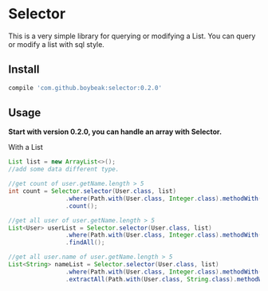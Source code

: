 # Selector

This is a very simple library for querying or modifying a List. You can query or modify a list with sql style.

## Install

```groovy
compile 'com.github.boybeak:selector:0.2.0'
```

## Usage
**Start with version 0.2.0, you can handle an array with Selector.**

With a List
```java
List list = new ArrayList<>();
//add some data different type.

//get count of user.getName.length > 5
int count = Selector.selector(User.class, list)
                .where(Path.with(User.class, Integer.class).methodWith("getName.length"), Operator.OPERATOR_GT, 5)
  				.count();

//get all user of user.getName.length > 5
List<User> userList = Selector.selector(User.class, list)
                .where(Path.with(User.class, Integer.class).methodWith("getName.length"), Operator.OPERATOR_GT, 5)
  				.findAll();

//get all user.name of user.getName.length > 5
List<String> nameList = Selector.selector(User.class, list)
                .where(Path.with(User.class, Integer.class).methodWith("getName.length"), Operator.OPERATOR_GT, 5)
                .extractAll(Path.with(User.class, String.class).methodWith("getName"));
```